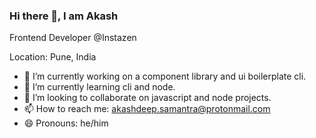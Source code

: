 ### Hi there 👋, I am Akash

Frontend Developer @Instazen

Location: Pune, India

- 🔭 I’m currently working on a component library and ui boilerplate cli.
- 🌱 I’m currently learning cli and node.
- 👯 I’m looking to collaborate on javascript and node projects.
- 📫 How to reach me: akashdeep.samantra@protonmail.com
- 😄 Pronouns: he/him

<!--
**akashdsamantra/akashdsamantra** is a ✨ _special_ ✨ repository because its `README.md` (this file) appears on your GitHub profile.

Here are some ideas to get you started:

- 🔭 I’m currently working on ...
- 🌱 I’m currently learning ...
- 👯 I’m looking to collaborate on ...
- 🤔 I’m looking for help with ...
- 💬 Ask me about ...
- 📫 How to reach me: ...
- 😄 Pronouns: ...
- ⚡ Fun fact: ...
-->

